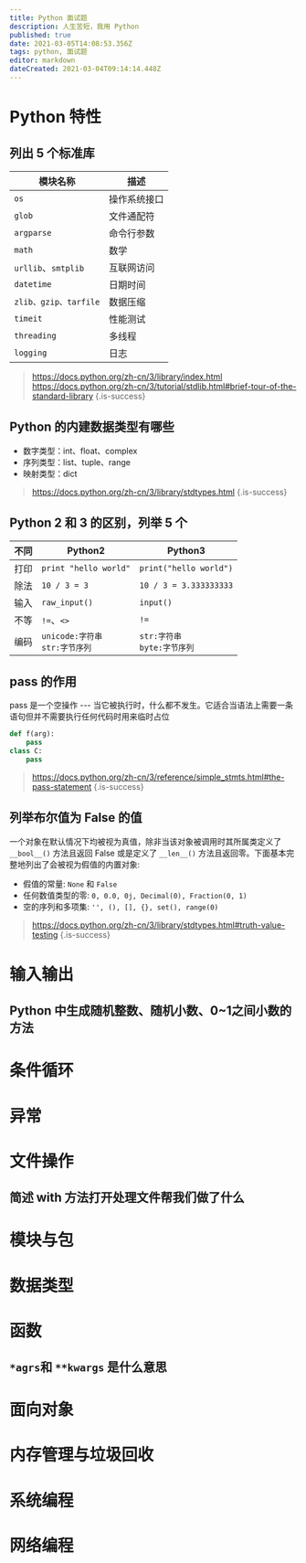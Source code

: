 ```yaml
---
title: Python 面试题
description: 人生苦短，我用 Python
published: true
date: 2021-03-05T14:08:53.356Z
tags: python, 面试题
editor: markdown
dateCreated: 2021-03-04T09:14:14.448Z
---
```


# Python 特性

## 列出 5 个标准库

| 模块名称              | 描述         |
| --------------------- | ------------ |
| `os`                  | 操作系统接口 |
| `glob`                | 文件通配符   |
| `argparse`            | 命令行参数   |
| `math`                | 数学         |
| `urllib`、`smtplib`   | 互联网访问   |
| `datetime`            | 日期时间     |
| `zlib、gzip、tarfile` | 数据压缩     |
| `timeit`              | 性能测试     |
| `threading`           | 多线程       |
| `logging`             | 日志         |

> https://docs.python.org/zh-cn/3/library/index.html
> https://docs.python.org/zh-cn/3/tutorial/stdlib.html#brief-tour-of-the-standard-library
{.is-success}

## Python 的内建数据类型有哪些

- 数字类型：int、float、complex
- 序列类型：list、tuple、range
- 映射类型：dict
   
> https://docs.python.org/zh-cn/3/library/stdtypes.html
{.is-success}

## Python 2 和 3 的区别，列举 5 个

| 不同 | Python2                            | Python3                         |
| ---- | ---------------------------------- | ------------------------------- |
| 打印 | `print "hello world"`              | `print("hello world")`          |
| 除法 | `10 / 3 = 3`                       | `10 / 3 = 3.333333333`          |
| 输入 | `raw_input()`                      | `input()`                       |
| 不等 | `!=`、`<>`                         | `!=`                            |
| 编码 | `unicode:字符串`<br>`str:字节序列` | `str:字符串`<br>`byte:字节序列` |

## pass 的作用

pass 是一个空操作 --- 当它被执行时，什么都不发生。它适合当语法上需要一条语句但并不需要执行任何代码时用来临时占位
 
```python
def f(arg):
    pass
class C:
    pass
```

> https://docs.python.org/zh-cn/3/reference/simple_stmts.html#the-pass-statement
{.is-success}

## 列举布尔值为 False 的值

一个对象在默认情况下均被视为真值，除非当该对象被调用时其所属类定义了 `__bool__()` 方法且返回 False 或是定义了 `__len__()` 方法且返回零。下面基本完整地列出了会被视为假值的内置对象:

- 假值的常量: `None` 和 `False`
- 任何数值类型的零: `0, 0.0, 0j, Decimal(0), Fraction(0, 1)`
- 空的序列和多项集: `'', (), [], {}, set(), range(0)`

> https://docs.python.org/zh-cn/3/library/stdtypes.html#truth-value-testing
{.is-success}

# 输入输出

## Python 中生成随机整数、随机小数、0~1之间小数的方法

# 条件循环

# 异常

# 文件操作

## 简述 with 方法打开处理文件帮我们做了什么

# 模块与包

# 数据类型

# 函数

## `*agrs`和 `**kwargs` 是什么意思

# 面向对象

# 内存管理与垃圾回收

# 系统编程

# 网络编程
   